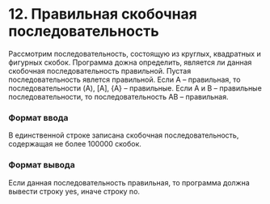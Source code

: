 # 12. Правильная скобочная последовательность

Рассмотрим последовательность, состоящую из круглых, квадратных и фигурных скобок. Программа дожна определить, является ли данная скобочная последовательность правильной. Пустая последовательность явлется правильной. Если A – правильная, то последовательности (A), [A], {A} – правильные. Если A и B – правильные последовательности, то последовательность AB – правильная. 

### Формат ввода

В единственной строке записана скобочная последовательность, содержащая не более 100000 скобок. 

### Формат вывода

Если данная последовательность правильная, то программа должна вывести строку yes, иначе строку no. 

